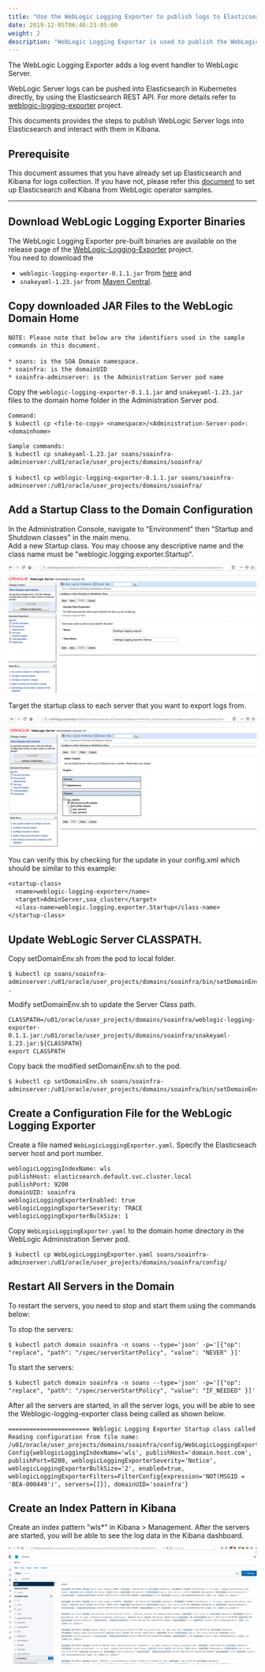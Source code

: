 ```yaml
---
title: "Use the WebLogic Logging Exporter to publish logs to Elasticsearch"
date: 2019-12-05T06:46:23-05:00
weight: 2
description: "WebLogic Logging Exporter is used to publish the WebLogic operator and WebLogic server logs to Elasticsearch"
---
```


The WebLogic Logging Exporter adds a log event handler to WebLogic Server. 

WebLogic Server logs can be pushed into Elasticsearch in Kubernetes directly, by using the Elasticsearch REST API. For more details refer to [weblogic-logging-exporter](https://github.com/oracle/weblogic-logging-exporter) project.  

This documents provides the steps to publish WebLogic Server logs into Elasticsearch and interact with them in Kibana. 

## Prerequisite

This document assumes that you have already set up Elasticsearch and Kibana for logs collection. If you have not, please refer this [document](/kubernetes/samples/scripts/elasticsearch-and-kibana/README.md) to set up Elasticsearch and Kibana from WebLogic operator samples.

---  

## Download WebLogic Logging Exporter Binaries

The WebLogic Logging Exporter pre-built binaries are available on the release page of the [WebLogic-Logging-Exporter](https://github.com/oracle/weblogic-logging-exporter/releases) project.  
You need to download the 
* `weblogic-logging-exporter-0.1.1.jar` from [here](https://github.com/oracle/weblogic-logging-exporter/releases) and
* `snakeyaml-1.23.jar` from [Maven Central](https://search.maven.org/artifact/org.yaml/snakeyaml/1.23/bundle).  

## Copy downloaded JAR Files to the WebLogic Domain Home

```
NOTE: Please note that below are the identifiers used in the sample commands in this document.

* soans: is the SOA Domain namespace.
* soainfra: is the domainUID
* soainfra-adminserver: is the Administration Server pod name
```

Copy the `weblogic-logging-exporter-0.1.1.jar` and `snakeyaml-1.23.jar` files to the domain home folder in the Administration Server pod.

```
Command:
$ kubectl cp <file-to-copy> <namespace>/<Administration-Server-pod>:<domainhome>

```

```
Sample commands: 
$ kubectl cp snakeyaml-1.23.jar soans/soainfra-adminserver:/u01/oracle/user_projects/domains/soainfra/
 
$ kubectl cp weblogic-logging-exporter-0.1.1.jar soans/soainfra-adminserver:/u01/oracle/user_projects/domains/soainfra/
```

## Add a Startup Class to the Domain Configuration

In the Administration Console, navigate to "Environment" then "Startup and Shutdown classes" in the main menu.  
Add a new Startup class. You may choose any descriptive name and the class name must be "weblogic.logging.exporter.Startup".  

![Add startup class](images/WebLogic-Logging-Exporter_add-startup-class.png)  

Target the startup class to each server that you want to export logs from.  

![Target the startup class](images/WebLogic-Logging-Exporter_target-startup-class.png)  

You can verify this by checking for the update in your config.xml which should be similar to this example:
```
<startup-class>
  <name>weblogic-logging-exporter</name>
  <target>AdminServer,soa_cluster</target>
  <class-name>weblogic.logging.exporter.Startup</class-name>
</startup-class>
```  

## Update WebLogic Server CLASSPATH.

Copy setDomainEnv.sh from the pod to local folder.  
```
$ kubectl cp soans/soainfra-adminserver:/u01/oracle/user_projects/domains/soainfra/bin/setDomainEnv.sh .
```  

Modify setDomainEnv.sh to update the Server Class path.  
```
CLASSPATH=/u01/oracle/user_projects/domains/soainfra/weblogic-logging-exporter-0.1.1.jar:/u01/oracle/user_projects/domains/soainfra/snakeyaml-1.23.jar:${CLASSPATH}
export CLASSPATH
```  

Copy back the modified setDomainEnv.sh to the pod.  
```
$ kubectl cp setDomainEnv.sh soans/soainfra-adminserver:/u01/oracle/user_projects/domains/soainfra/bin/setDomainEnv.sh
```

## Create a Configuration File for the WebLogic Logging Exporter  

Create a file named `WebLogicLoggingExporter.yaml`. Specify the Elasticseach server host and port number.
```
weblogicLoggingIndexName: wls
publishHost: elasticsearch.default.svc.cluster.local
publishPort: 9200
domainUID: soainfra
weblogicLoggingExporterEnabled: true
weblogicLoggingExporterSeverity: TRACE
weblogicLoggingExporterBulkSize: 1
```  

Copy `WebLogicLoggingExporter.yaml` to the domain home directory in the WebLogic Administration Server pod.  
```
$ kubectl cp WebLogicLoggingExporter.yaml soans/soainfra-adminserver:/u01/oracle/user_projects/domains/soainfra/config/
```  

## Restart All Servers in the Domain

To restart the servers, you need to stop and start them using the commands below:

To stop the servers:
```
$ kubectl patch domain soainfra -n soans --type='json' -p='[{"op": "replace", "path": "/spec/serverStartPolicy", "value": "NEVER" }]'

```

To start the servers:
```
$ kubectl patch domain soainfra -n soans --type='json' -p='[{"op": "replace", "path": "/spec/serverStartPolicy", "value": "IF_NEEDED" }]'
```

After all the servers are started, in all the server logs, you will be able to see the Weblogic-logging-exporter class being called as shown below.  
```
======================= Weblogic Logging Exporter Startup class called                                                 
Reading configuration from file name: /u01/oracle/user_projects/domains/soainfra/config/WebLogicLoggingExporter.yaml   
Config{weblogicLoggingIndexName='wls', publishHost='domain.host.com', publishPort=9200, weblogicLoggingExporterSeverity='Notice', weblogicLoggingExporterBulkSize='2', enabled=true, weblogicLoggingExporterFilters=FilterConfig{expression='NOT(MSGID = 'BEA-000449')', servers=[]}], domainUID='soainfra'}
```  

## Create an Index Pattern in Kibana  
Create an index pattern "wls*" in Kibana > Management. After the servers are started, you will be able to see the log data in the Kibana dashboard.  

![Create index pattern in kibana](images/WebLogic-Logging-Exporter_create-index-pattern-in-kibana.png)   



